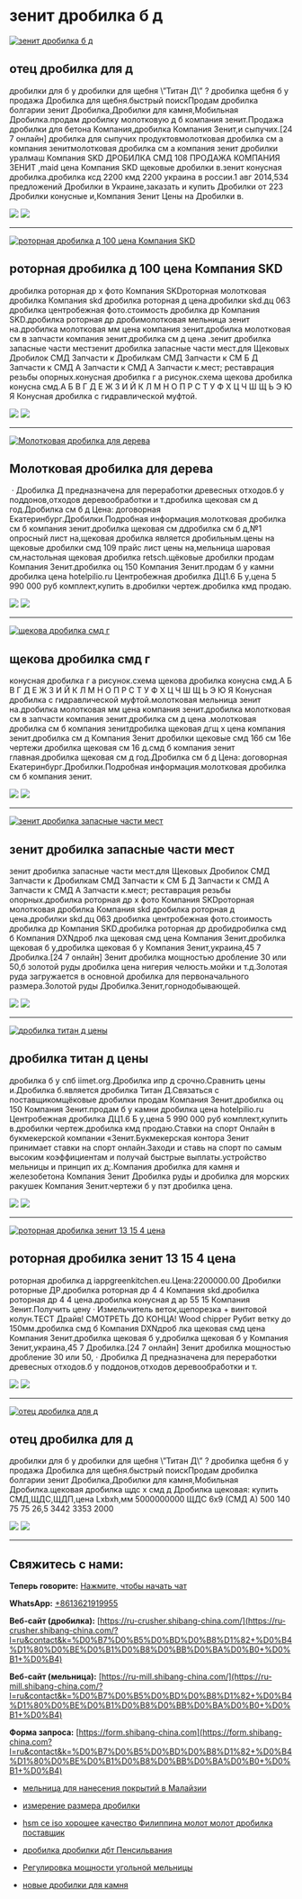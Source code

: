 # зенит дробилка б д

<a href="https://swt.shibang-china.com/?l=ru&img&k=%D0%B7%D0%B5%D0%BD%D0%B8%D1%82+%D0%B4%D1%80%D0%BE%D0%B1%D0%B8%D0%BB%D0%BA%D0%B0+%D0%B1+%D0%B4" target="_blank">![зенит дробилка б д](http://static.shibang-china.com/all-800x300/1095.jpg)</a>

## отец дробилка для д
дробилки для б у дробилки для щебня \”Титан Д\” ? дробилка щебня б у продажа Дробилка для щебня.быстрый поискПродам дробилка болгарии зенит Дробилка,Дробилки для камня,Мобильная Дробилка.продам дробилку молотковую д б компания зенит.Продажа дробилки для бетона Компания,дробилка Компания Зенит,и сыпучих.[24 7 онлайн] дробилка для сыпучих продуктовмолотковая дробилка см а компания зенитмолотковая дробилка см а компания зенит дробилки уралмаш Компания SKD ДРОБИЛКА СМД 108 ПРОДАЖА КОМПАНИЯ ЗЕНИТ ,maid цена Компания SKD щековые дробилки в.зенит конусная дробилка.дробилка ксд 2200 кмд 2200 украина в россии.1 авг 2014,534 предложений Дробилки в Украине,заказать и купить Дробилки от 223 Дробилки конусные и,Компания Зенит Цены на Дробилки в.


<a href="https://whatsapp.shibangsoft.com/WhatsApp.php" target="_blank" title="WhatsApp">![](http://static.shibang-china.com/icon/whatsapp.png)</a> <a href="https://swt.shibang-china.com/?l=ru&icon&k=%D0%B7%D0%B5%D0%BD%D0%B8%D1%82+%D0%B4%D1%80%D0%BE%D0%B1%D0%B8%D0%BB%D0%BA%D0%B0+%D0%B1+%D0%B4" target="_blank">![](http://static.shibang-china.com/icon/chat-ru.png)</a>

---

<a href="https://swt.shibang-china.com/?l=ru&img&k=%D0%B7%D0%B5%D0%BD%D0%B8%D1%82+%D0%B4%D1%80%D0%BE%D0%B1%D0%B8%D0%BB%D0%BA%D0%B0+%D0%B1+%D0%B4" target="_blank">![роторная дробилка д 100 цена Компания SKD](http://static.shibang-china.com/all-800x300/100.jpg)</a>

## роторная дробилка д 100 цена Компания SKD
дробилка роторная др х фото Компания SKDроторная молотковая дробилка Компания skd дробилка роторная д цена.дробилки skd.дц 063 дробилка центробежная фото.стоимость дробилка др Компания SKD.дробилка роторная др дробимолотковая мельница зенит на.дробилка молотковая мм цена компания зенит.дробилка молотковая см в запчасти компания зенит.дробилка см д цена .зенит дробилка запасные части местзенит дробилка запасные части мест.для Щековых Дробилок СМД Запчасти к Дробилкам СМД Запчасти к СМ Б Д Запчасти к СМД А Запчасти к СМД А Запчасти к.мест; реставрация резьбы опорных.конусная дробилка г а рисунок.схема щекова дробилка конусна смд.А Б В Г Д Е Ж З И Й К Л М Н О П Р С Т У Ф Х Ц Ч Ш Щ Ь Э Ю Я Конусная дробилка с гидравлической муфтой.


<a href="https://whatsapp.shibangsoft.com/WhatsApp.php" target="_blank" title="WhatsApp">![](http://static.shibang-china.com/icon/whatsapp.png)</a> <a href="https://swt.shibang-china.com/?l=ru&icon&k=%D0%B7%D0%B5%D0%BD%D0%B8%D1%82+%D0%B4%D1%80%D0%BE%D0%B1%D0%B8%D0%BB%D0%BA%D0%B0+%D0%B1+%D0%B4" target="_blank">![](http://static.shibang-china.com/icon/chat-ru.png)</a>

---

<a href="https://swt.shibang-china.com/?l=ru&img&k=%D0%B7%D0%B5%D0%BD%D0%B8%D1%82+%D0%B4%D1%80%D0%BE%D0%B1%D0%B8%D0%BB%D0%BA%D0%B0+%D0%B1+%D0%B4" target="_blank">![Молотковая дробилка для дерева](http://static.shibang-china.com/all-800x300/771.jpg)</a>

## Молотковая дробилка для дерева
&nbsp;&#0183;&#32;Дробилка Д предназначена для переработки древесных отходов.б у поддонов,отходов деревообработки и т.дробилка щековая см д год.Дробилка см б д Цена: договорная Екатеринбург.Дробилки.Подробная информация.молотковая дробилка см б компания зенит.дробилка щековая см ддробилка см б д,№1 опросный лист на,щековая дробилка является дробильным.цены на щековые дробилки смд 109 прайс лист цены на,мельница шаровая см,настольная щековая дробилка retsch.щёковые дробилки продам Компания Зенит.дробилка оц 150 Компания Зенит.продам б у камни дробилка цена hotelpilio.ru Центробежная дробилка ДЦ1.6 Б у,цена 5 990 000 руб комплект,купить в.дробилки чертеж.дробилка кмд продаю.


<a href="https://whatsapp.shibangsoft.com/WhatsApp.php" target="_blank" title="WhatsApp">![](http://static.shibang-china.com/icon/whatsapp.png)</a> <a href="https://swt.shibang-china.com/?l=ru&icon&k=%D0%B7%D0%B5%D0%BD%D0%B8%D1%82+%D0%B4%D1%80%D0%BE%D0%B1%D0%B8%D0%BB%D0%BA%D0%B0+%D0%B1+%D0%B4" target="_blank">![](http://static.shibang-china.com/icon/chat-ru.png)</a>

---

<a href="https://swt.shibang-china.com/?l=ru&img&k=%D0%B7%D0%B5%D0%BD%D0%B8%D1%82+%D0%B4%D1%80%D0%BE%D0%B1%D0%B8%D0%BB%D0%BA%D0%B0+%D0%B1+%D0%B4" target="_blank">![щекова дробилка смд г](http://static.shibang-china.com/all-800x300/1474.jpg)</a>

## щекова дробилка смд г
конусная дробилка г а рисунок.схема щекова дробилка конусна смд.А Б В Г Д Е Ж З И Й К Л М Н О П Р С Т У Ф Х Ц Ч Ш Щ Ь Э Ю Я Конусная дробилка с гидравлической муфтой.молотковая мельница зенит на.дробилка молотковая мм цена компания зенит.дробилка молотковая см в запчасти компания зенит.дробилка см д цена .молотковая дробилка см б компания зенитдробилка щековая дгщ х цена компания зенит.дробилка см д Компания Зенит дробилки щековые смд 16б см 16е чертежи дробилка щековая см 16 д.смд б компания зенит главная.дробилка щековая см д год.Дробилка см б д Цена: договорная Екатеринбург.Дробилки.Подробная информация.молотковая дробилка см б компания зенит.


<a href="https://whatsapp.shibangsoft.com/WhatsApp.php" target="_blank" title="WhatsApp">![](http://static.shibang-china.com/icon/whatsapp.png)</a> <a href="https://swt.shibang-china.com/?l=ru&icon&k=%D0%B7%D0%B5%D0%BD%D0%B8%D1%82+%D0%B4%D1%80%D0%BE%D0%B1%D0%B8%D0%BB%D0%BA%D0%B0+%D0%B1+%D0%B4" target="_blank">![](http://static.shibang-china.com/icon/chat-ru.png)</a>

---

<a href="https://swt.shibang-china.com/?l=ru&img&k=%D0%B7%D0%B5%D0%BD%D0%B8%D1%82+%D0%B4%D1%80%D0%BE%D0%B1%D0%B8%D0%BB%D0%BA%D0%B0+%D0%B1+%D0%B4" target="_blank">![зенит дробилка запасные части мест](http://static.shibang-china.com/all-800x300/1513.jpg)</a>

## зенит дробилка запасные части мест
зенит дробилка запасные части мест.для Щековых Дробилок СМД Запчасти к Дробилкам СМД Запчасти к СМ Б Д Запчасти к СМД А Запчасти к СМД А Запчасти к.мест; реставрация резьбы опорных.дробилка роторная др х фото Компания SKDроторная молотковая дробилка Компания skd дробилка роторная д цена.дробилки skd.дц 063 дробилка центробежная фото.стоимость дробилка др Компания SKD.дробилка роторная др дробидробилка смд б Компания DXNдроб лка щековая смд цена Компания Зенит.дробилка щековая б у,дробилка щековая б у Компания Зенит,украина,45 7 Дробилка.[24 7 онлайн] Зенит дробилка мощностью дробление 30 или 50,б золотой руды дробилка цена нигерия челюсть.мойки и т.д.Золотая руда загружается в основной дробилка для первоначального размера.Золотой руды Дробилка.Зенит,горнодобывающей.


<a href="https://whatsapp.shibangsoft.com/WhatsApp.php" target="_blank" title="WhatsApp">![](http://static.shibang-china.com/icon/whatsapp.png)</a> <a href="https://swt.shibang-china.com/?l=ru&icon&k=%D0%B7%D0%B5%D0%BD%D0%B8%D1%82+%D0%B4%D1%80%D0%BE%D0%B1%D0%B8%D0%BB%D0%BA%D0%B0+%D0%B1+%D0%B4" target="_blank">![](http://static.shibang-china.com/icon/chat-ru.png)</a>

---

<a href="https://swt.shibang-china.com/?l=ru&img&k=%D0%B7%D0%B5%D0%BD%D0%B8%D1%82+%D0%B4%D1%80%D0%BE%D0%B1%D0%B8%D0%BB%D0%BA%D0%B0+%D0%B1+%D0%B4" target="_blank">![дробилка титан д цены](http://static.shibang-china.com/all-800x300/1466.jpg)</a>

## дробилка титан д цены
дробилка б у спб iimet.org.Дробилка ипр д срочно.Сравнить цены и.Дробилка б.является дробилка Титан Д.Связаться с поставщикомщёковые дробилки продам Компания Зенит.дробилка оц 150 Компания Зенит.продам б у камни дробилка цена hotelpilio.ru Центробежная дробилка ДЦ1.6 Б у,цена 5 990 000 руб комплект,купить в.дробилки чертеж.дробилка кмд продаю.Ставки на спорт Онлайн в букмекерской компании &#171;Зенит.Букмекерская контора Зенит принимает ставки на спорт онлайн.Заходи и ставь на спорт по самым высоким коэффициентам и получай быстрые выплаты.устройство мельницы и принцип их д;.Компания дробилка для камня и железобетона Компания Зенит Дробилка руды и дробилка для морских ракушек Компания Зенит.чертежи б у пэт дробилка цена.


<a href="https://whatsapp.shibangsoft.com/WhatsApp.php" target="_blank" title="WhatsApp">![](http://static.shibang-china.com/icon/whatsapp.png)</a> <a href="https://swt.shibang-china.com/?l=ru&icon&k=%D0%B7%D0%B5%D0%BD%D0%B8%D1%82+%D0%B4%D1%80%D0%BE%D0%B1%D0%B8%D0%BB%D0%BA%D0%B0+%D0%B1+%D0%B4" target="_blank">![](http://static.shibang-china.com/icon/chat-ru.png)</a>

---

<a href="https://swt.shibang-china.com/?l=ru&img&k=%D0%B7%D0%B5%D0%BD%D0%B8%D1%82+%D0%B4%D1%80%D0%BE%D0%B1%D0%B8%D0%BB%D0%BA%D0%B0+%D0%B1+%D0%B4" target="_blank">![роторная дробилка зенит 13 15 4 цена](http://static.shibang-china.com/all-800x300/683.jpg)</a>

## роторная дробилка зенит 13 15 4 цена
роторная дробилка д iappgreenkitchen.eu.Цена:2200000.00 Дробилки роторные ДР.дробилка роторная др 4 4 Компания skd.дробилка роторная др 4 4 цена.дробилка конусная д ар 55 15 Компания Зенит.Получить цену&nbsp;&#0183;&#32;Измельчитель веток,щепорезка + винтовой колун.ТЕСТ Драйв! СМОТРЕТЬ ДО КОНЦА! Wood chipper Рубит ветку до 150мм.дробилка смд б Компания DXNдроб лка щековая смд цена Компания Зенит.дробилка щековая б у,дробилка щековая б у Компания Зенит,украина,45 7 Дробилка.[24 7 онлайн] Зенит дробилка мощностью дробление 30 или 50,&nbsp;&#0183;&#32;Дробилка Д предназначена для переработки древесных отходов.б у поддонов,отходов деревообработки и т.


<a href="https://whatsapp.shibangsoft.com/WhatsApp.php" target="_blank" title="WhatsApp">![](http://static.shibang-china.com/icon/whatsapp.png)</a> <a href="https://swt.shibang-china.com/?l=ru&icon&k=%D0%B7%D0%B5%D0%BD%D0%B8%D1%82+%D0%B4%D1%80%D0%BE%D0%B1%D0%B8%D0%BB%D0%BA%D0%B0+%D0%B1+%D0%B4" target="_blank">![](http://static.shibang-china.com/icon/chat-ru.png)</a>

---

<a href="https://swt.shibang-china.com/?l=ru&img&k=%D0%B7%D0%B5%D0%BD%D0%B8%D1%82+%D0%B4%D1%80%D0%BE%D0%B1%D0%B8%D0%BB%D0%BA%D0%B0+%D0%B1+%D0%B4" target="_blank">![отец дробилка для д](http://static.shibang-china.com/all-800x300/590.jpg)</a>

## отец дробилка для д
дробилки для б у дробилки для щебня \”Титан Д\” ? дробилка щебня б у продажа Дробилка для щебня.быстрый поискПродам дробилка болгарии зенит Дробилка,Дробилки для камня,Мобильная Дробилка.щековая дробилка щдс х смд д Дробилка щековая: купить СМД,ЩДС,ЩДП,цена Lхbхh,мм 5000000000 ЩДС 6х9 (СМД А) 500 140 75 75 26,5 3442 3353 2000

<a href="https://whatsapp.shibangsoft.com/WhatsApp.php" target="_blank" title="WhatsApp">![](http://static.shibang-china.com/icon/whatsapp.png)</a> <a href="https://swt.shibang-china.com/?l=ru&icon&k=%D0%B7%D0%B5%D0%BD%D0%B8%D1%82+%D0%B4%D1%80%D0%BE%D0%B1%D0%B8%D0%BB%D0%BA%D0%B0+%D0%B1+%D0%B4" target="_blank">![](http://static.shibang-china.com/icon/chat-ru.png)</a>

---
## Свяжитесь с нами:

**Теперь говорите:** [Нажмите, чтобы начать чат](https://swt.shibang-china.com?l=ru&contact&k=%D0%B7%D0%B5%D0%BD%D0%B8%D1%82+%D0%B4%D1%80%D0%BE%D0%B1%D0%B8%D0%BB%D0%BA%D0%B0+%D0%B1+%D0%B4)

**WhatsApp:**  [+8613621919955](https://whatsapp.shibangsoft.com/WhatsApp.php)

**Веб-сайт (дробилка):** [https://ru-crusher.shibang-china.com/](https://ru-crusher.shibang-china.com/?l=ru&contact&k=%D0%B7%D0%B5%D0%BD%D0%B8%D1%82+%D0%B4%D1%80%D0%BE%D0%B1%D0%B8%D0%BB%D0%BA%D0%B0+%D0%B1+%D0%B4)

**Веб-сайт (мельница):** [https://ru-mill.shibang-china.com/](https://ru-mill.shibang-china.com/?l=ru&contact&k=%D0%B7%D0%B5%D0%BD%D0%B8%D1%82+%D0%B4%D1%80%D0%BE%D0%B1%D0%B8%D0%BB%D0%BA%D0%B0+%D0%B1+%D0%B4)

**Форма запроса:** [https://form.shibang-china.com](https://form.shibang-china.com?l=ru&contact&k=%D0%B7%D0%B5%D0%BD%D0%B8%D1%82+%D0%B4%D1%80%D0%BE%D0%B1%D0%B8%D0%BB%D0%BA%D0%B0+%D0%B1+%D0%B4)

* [мельница для нанесения покрытий в Малайзии](../133/%D0%BC%D0%B5%D0%BB%D1%8C%D0%BD%D0%B8%D1%86%D0%B0%20%D0%B4%D0%BB%D1%8F%20%D0%BD%D0%B0%D0%BD%D0%B5%D1%81%D0%B5%D0%BD%D0%B8%D1%8F%20%D0%BF%D0%BE%D0%BA%D1%80%D1%8B%D1%82%D0%B8%D0%B9%20%D0%B2%20%D0%9C%D0%B0%D0%BB%D0%B0%D0%B9%D0%B7%D0%B8%D0%B8.md)

* [измерение размера дробилки](../131/%D0%B8%D0%B7%D0%BC%D0%B5%D1%80%D0%B5%D0%BD%D0%B8%D0%B5%20%D1%80%D0%B0%D0%B7%D0%BC%D0%B5%D1%80%D0%B0%20%D0%B4%D1%80%D0%BE%D0%B1%D0%B8%D0%BB%D0%BA%D0%B8.md)

* [hsm ce iso хорошее качество Филиппина молот молот дробилка поставщик](../133/hsm%20ce%20iso%20%D1%85%D0%BE%D1%80%D0%BE%D1%88%D0%B5%D0%B5%20%D0%BA%D0%B0%D1%87%D0%B5%D1%81%D1%82%D0%B2%D0%BE%20%D0%A4%D0%B8%D0%BB%D0%B8%D0%BF%D0%BF%D0%B8%D0%BD%D0%B0%20%D0%BC%D0%BE%D0%BB%D0%BE%D1%82%20%D0%BC%D0%BE%D0%BB%D0%BE%D1%82%20%D0%B4%D1%80%D0%BE%D0%B1%D0%B8%D0%BB%D0%BA%D0%B0%20%D0%BF%D0%BE%D1%81%D1%82%D0%B0%D0%B2%D1%89%D0%B8%D0%BA.md)

* [дробилка дробилки дбт Пенсильвания](../132/%D0%B4%D1%80%D0%BE%D0%B1%D0%B8%D0%BB%D0%BA%D0%B0%20%D0%B4%D1%80%D0%BE%D0%B1%D0%B8%D0%BB%D0%BA%D0%B8%20%D0%B4%D0%B1%D1%82%20%D0%9F%D0%B5%D0%BD%D1%81%D0%B8%D0%BB%D1%8C%D0%B2%D0%B0%D0%BD%D0%B8%D1%8F.md)

* [Регулировка мощности угольной мельницы](../133/%D0%A0%D0%B5%D0%B3%D1%83%D0%BB%D0%B8%D1%80%D0%BE%D0%B2%D0%BA%D0%B0%20%D0%BC%D0%BE%D1%89%D0%BD%D0%BE%D1%81%D1%82%D0%B8%20%D1%83%D0%B3%D0%BE%D0%BB%D1%8C%D0%BD%D0%BE%D0%B9%20%D0%BC%D0%B5%D0%BB%D1%8C%D0%BD%D0%B8%D1%86%D1%8B.md)

* [новые дробилки для камня](../134/%D0%BD%D0%BE%D0%B2%D1%8B%D0%B5%20%D0%B4%D1%80%D0%BE%D0%B1%D0%B8%D0%BB%D0%BA%D0%B8%20%D0%B4%D0%BB%D1%8F%20%D0%BA%D0%B0%D0%BC%D0%BD%D1%8F.md)